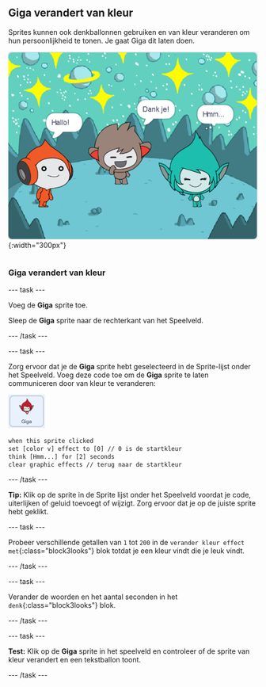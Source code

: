 ## Giga verandert van kleur

<div style="display: flex; flex-wrap: wrap">
<div style="flex-basis: 200px; flex-grow: 1; margin-right: 15px;">
Sprites kunnen ook denkballonnen gebruiken en van kleur veranderen om hun persoonlijkheid te tonen. Je gaat Giga dit laten doen.
</div>
<div>

![De Giga sprite denkt, "Hmm...".](images/giga-step2.png){:width="300px"}

</div>
</div>

### Giga verandert van kleur

--- task ---

Voeg de **Giga** sprite toe.

Sleep de **Giga** sprite naar de rechterkant van het Speelveld.

--- /task ---

--- task ---

Zorg ervoor dat je de **Giga** sprite hebt geselecteerd in de Sprite-lijst onder het Speelveld. Voeg deze code toe om de **Giga** sprite te laten communiceren door van kleur te veranderen:

![De Giga sprite.](images/giga-sprite.png)

```blocks3
when this sprite clicked
set [color v] effect to [0] // 0 is de startkleur
think [Hmm...] for [2] seconds 
clear graphic effects // terug naar de startkleur
```

--- /task ---

**Tip:** Klik op de sprite in de Sprite lijst onder het Speelveld voordat je code, uiterlijken of geluid toevoegt of wijzigt. Zorg ervoor dat je op de juiste sprite hebt geklikt.

--- task ---

Probeer verschillende getallen van `1` tot `200` in de `verander kleur effect met`{:class="block3looks"} blok totdat je een kleur vindt die je leuk vindt.

--- /task ---

--- task ---

Verander de woorden en het aantal seconden in het `denk`{:class="block3looks"} blok.

--- /task ---

--- task ---

**Test:** Klik op de **Giga** sprite in het speelveld en controleer of de sprite van kleur verandert en een tekstballon toont.

--- /task ---

